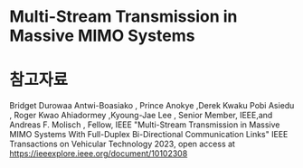 














# Multi-Stream Transmission in Massive MIMO Systems

# 참고자료
Bridget Durowaa Antwi-Boasiako , Prince Anokye ,Derek Kwaku Pobi Asiedu , Roger Kwao Ahiadormey ,Kyoung-Jae Lee , Senior Member, IEEE,and Andreas F. Molisch , Fellow, IEEE
"Multi-Stream Transmission in Massive MIMO Systems With Full-Duplex Bi-Directional Communication Links" IEEE Transactions on Vehicular Technology 2023, open access at https://ieeexplore.ieee.org/document/10102308


